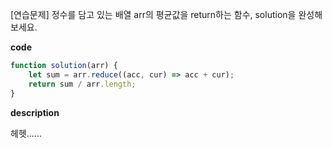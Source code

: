 <!--
파일 이름은 날짜-문제제목 (예시: 2021-03-21-완주하지못한선수.md)
-->

[연습문제] 정수를 담고 있는 배열 arr의 평균값을 return하는 함수, solution을 완성해보세요.

**code**

```js
function solution(arr) {
    let sum = arr.reduce((acc, cur) => acc + cur);
    return sum / arr.length;
}
```

**description**

헤헷......
